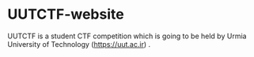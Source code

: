 # UUTCTF-website
UUTCTF is a student CTF competition which is going to be held by Urmia University of Technology (https://uut.ac.ir) .
